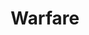 ---
title: "Warfare"
year: 2025
rating: 1
stars: "★"
liked: false
rewatched: false
permalink: "warfare"
watched_on: 2025-05-08
---